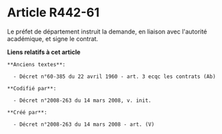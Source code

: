 # Article R442-61

Le préfet de département instruit la demande, en liaison avec l'autorité académique, et signe le contrat.

**Liens relatifs à cet article**

	**Anciens textes**:

	  - Décret n°60-385 du 22 avril 1960 - art. 3 ecqc les contrats (Ab)

	**Codifié par**:

	  - Décret n°2008-263 du 14 mars 2008, v. init.

	**Créé par**:

	  - Décret n°2008-263 du 14 mars 2008 - art. (V)
